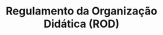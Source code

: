 ---
layout: posts_by_category
categories: docentes
title: Regulamento da Organização Didática (ROD)
permalink: /category/docentes
---